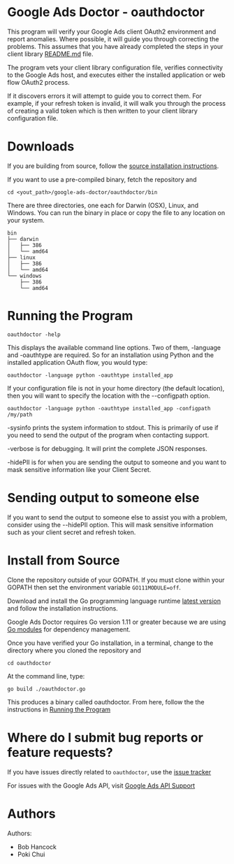 # Google Ads Doctor - oauthdoctor
This program will verify your Google Ads client OAuth2 environment and report
anomalies. Where possible, it will guide you through correcting the problems.
This assumes that you have already completed the steps in your client library
[README.md](https://developers.google.com/google-ads/api/docs/first-call/get-client-lib)
file.

The program vets your client library configuration file, verifies connectivity
to the Google Ads host, and executes either the installed application or web
flow OAuth2 process.

If it discovers errors it will attempt to guide you to correct them. For example,
if your refresh token is invalid, it will walk you through the process of
creating a valid token which is then written to your client library configuration
file.

# Downloads
If you are building from source, follow the
[source installation instructions](#source).

If you want to use a pre-compiled binary, fetch the repository and

```
cd <yout_path>/google-ads-doctor/oauthdoctor/bin
```

There are three directories, one each for Darwin (OSX), Linux, and Windows.
You can run the binary in place or copy the file to any location on your system.

```
bin
├── darwin
│   ├── 386
│   └── amd64
├── linux
│   ├── 386
│   └── amd64
└── windows
    ├── 386
    └── amd64
```


#  <a name="running"></a> Running the Program

```
oauthdoctor -help
```

This displays the available command line options. Two of them, -language and
-oauthtype are required. So for an installation using Python and the installed
application OAuth flow, you would type:

```
oauthdoctor -language python -oauthtype installed_app
```

If your configuration file is not in your home directory (the default location),
then you will want to specify the location with the --configpath option.

```
oauthdoctor -language python -oauthtype installed_app -configpath /my/path
```

-sysinfo prints the system information to stdout. This is
primarily of use if you need to send the output of the program when contacting
support.

-verbose is for debugging. It will print the complete JSON responses.

-hidePII is for when you are sending the output to someone and you want to
mask sensitive information like your Client Secret.

# Sending output to someone else

If you want to send the output to someone else to assist you with a problem,
consider using the --hidePII option. This will mask sensitive information such
as your client secret and refresh token.


#  <a name="source"></a> Install from Source

Clone the repository outside of your GOPATH. If you must clone within your GOPATH
then set the environment variable `GO111MODULE=off`.

Download and install the Go programming language runtime
[latest version](https://golang.org/dl/) and follow the installation instructions.

Google Ads Doctor requires Go version 1.11 or greater because we are using
[Go modules](https://github.com/golang/go/wiki/Modules) for dependency management.

Once you have verified your Go installation, in a terminal, change to the
directory where you cloned the repository and

```
cd oauthdoctor
```

At the command line, type:

```
go build ./oauthdoctor.go
```

This produces a binary called oauthdoctor. From here, follow the the
instructions in [Running the Program](#running)


# Where do I submit bug reports or feature requests?

If you have issues directly related to `oauthdoctor`, use the
[issue tracker](https://github.com/googleads/google-ads-doctor/issues)

For issues with the Google Ads API, visit [Google Ads API Support](https://developers.google.com/google-ads/api/support)

# Authors

Authors:

 - Bob Hancock
 - Poki Chui
